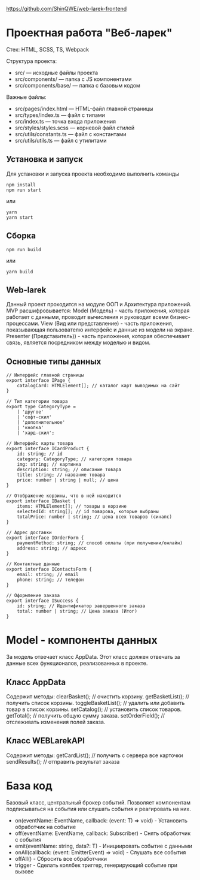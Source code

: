 https://github.com/ShinQWE/web-larek-frontend

# Проектная работа "Веб-ларек"

Стек: HTML, SCSS, TS, Webpack

Структура проекта:
- src/ — исходные файлы проекта
- src/components/ — папка с JS компонентами
- src/components/base/ — папка с базовым кодом

Важные файлы:
- src/pages/index.html — HTML-файл главной страницы
- src/types/index.ts — файл с типами
- src/index.ts — точка входа приложения
- src/styles/styles.scss — корневой файл стилей
- src/utils/constants.ts — файл с константами
- src/utils/utils.ts — файл с утилитами

## Установка и запуск
Для установки и запуска проекта необходимо выполнить команды

```
npm install
npm run start
```

или

```
yarn
yarn start
```
## Сборка

```
npm run build
```

или

```
yarn build
```

## Web-larek

Данный проект проходится на модуле ООП и Архитектура приложений. 
MVP расшифровывается:
Model (Модель) - часть приложения, которая работает с данными, проводит вычисления и руководит всеми бизнес-процессами.
View (Вид или представление) - часть приложения, показывающая пользователю интерфейс и данные из модели на экране.
Presenter (Представитель)) - часть приложения, которая обеспечивает связь, является посредником между моделью и видом.

## Основные типы данных

```
// Интерфейс главной страницы 
export interface IPage {
	catalogCard: HTMLElement[]; // каталог карт выводимых на сайт
}

// Тип категории товара 
export type CategoryType =
	| 'другое'
	| 'софт-скил'
	| 'дополнительное'
	| 'кнопка'
	| 'хард-скил';

// Интерфейс карты товара
export interface ICardProduct {
	id: string; // id
	category: CategoryType; // категория товара
	img: string; // картинка
	description: string; // описание товара
	title: string; // название товара
	price: number | string | null; // цена
}

// Отображение корзины, что в ней находится
export interface IBasket {
	items: HTMLElement[]; // товары в корзине
	selectedId: string[]; // id товарова, которые выбраны
	totalPrice: number | string; // цена всех товаров (синапс)
}

// Адрес доставки
export interface IOrderForm {
	paymentMethod: string; // способ оплаты (при получении/онлайн)
	address: string; // адресс
}

// Контактные данные
export interface IContactsForm {
	email: string; // email
	phone: string; // телефон
}

// Оформление заказа
export interface ISuccess {
	id: string; // Идентификатор завершенного заказа
	total: number | string; // Цена заказа (Итог)
}
```

# Model - компоненты данных

За модель отвечает класс AppData. Этот класс должен отвечать за данные всех функционалов, реализованных в проекте.
## Класс AppData
Содержит методы:
	clearBasket(); // очистить корзину.
	getBasketList(); // получить список корзины.
	toggleBasketList(); // удалить или добавить товар в список корзины.
	setCatalog(); // установить список товаров.
	getTotal(); // получить общую сумму заказа.
	setOrderField(); // отслеживать изменения полей заказа.

 ## Класс WEBLarekAPI
 Содержит методы:
	getCardList(); // получить с сервера все карточки
	sendResults(); // отправить результат заказа


# База код

Базовый класс, центральный брокер событий. Позволяет компонентам подписываться на события или слушать события и реагировать на них.

- on<T extends object>(eventName: EventName, callback: (event: T) => void) - Установить обработчик на событие
- off(eventName: EventName, callback: Subscriber) - Снять обработчик с события
- emit<T extends object>(eventName: string, data?: T) - Инициировать событие с данными
- onAll(callback: (event: EmitterEvent) => void) - Слушать все события
- offAll() - Сбросить все обработчики
- trigger - Сделать коллбек триггер, генерирующий событие при вызове














